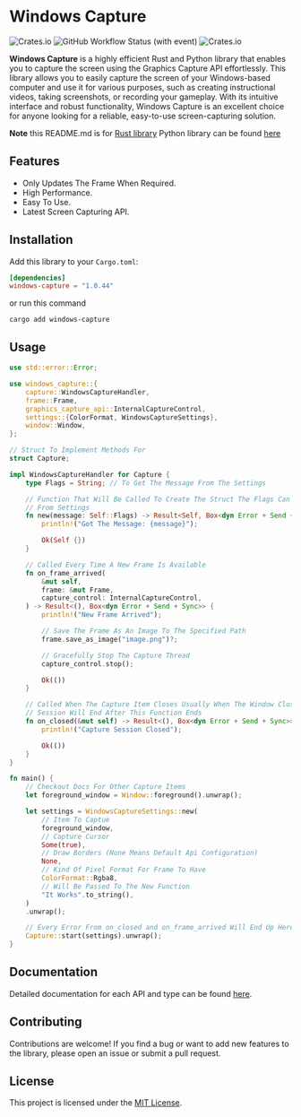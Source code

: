 # Windows Capture
![Crates.io](https://img.shields.io/crates/l/windows-capture) ![GitHub Workflow Status (with event)](https://img.shields.io/github/actions/workflow/status/NiiightmareXD/windows-capture/rust.yml) ![Crates.io](https://img.shields.io/crates/v/windows-capture)

**Windows Capture** is a highly efficient Rust and Python library that enables you to capture the screen using the Graphics Capture API effortlessly. This library allows you to easily capture the screen of your Windows-based computer and use it for various purposes, such as creating instructional videos, taking screenshots, or recording your gameplay. With its intuitive interface and robust functionality, Windows Capture is an excellent choice for anyone looking for a reliable, easy-to-use screen-capturing solution.

**Note** this README.md is for [Rust library](https://github.com/NiiightmareXD/windows-capture) Python library can be found [here](https://github.com/NiiightmareXD/windows-capture/tree/main/windows-capture-python)  

## Features

- Only Updates The Frame When Required.
- High Performance.
- Easy To Use.
- Latest Screen Capturing API.

## Installation

Add this library to your `Cargo.toml`:

```toml
[dependencies]
windows-capture = "1.0.44"
```
or run this command

```
cargo add windows-capture
```

## Usage

```rust
use std::error::Error;

use windows_capture::{
    capture::WindowsCaptureHandler,
    frame::Frame,
    graphics_capture_api::InternalCaptureControl,
    settings::{ColorFormat, WindowsCaptureSettings},
    window::Window,
};

// Struct To Implement Methods For
struct Capture;

impl WindowsCaptureHandler for Capture {
    type Flags = String; // To Get The Message From The Settings

    // Function That Will Be Called To Create The Struct The Flags Can Be Passed
    // From Settings
    fn new(message: Self::Flags) -> Result<Self, Box<dyn Error + Send + Sync>> {
        println!("Got The Message: {message}");

        Ok(Self {})
    }

    // Called Every Time A New Frame Is Available
    fn on_frame_arrived(
        &mut self,
        frame: &mut Frame,
        capture_control: InternalCaptureControl,
    ) -> Result<(), Box<dyn Error + Send + Sync>> {
        println!("New Frame Arrived");

        // Save The Frame As An Image To The Specified Path
        frame.save_as_image("image.png")?;

        // Gracefully Stop The Capture Thread
        capture_control.stop();

        Ok(())
    }

    // Called When The Capture Item Closes Usually When The Window Closes, Capture
    // Session Will End After This Function Ends
    fn on_closed(&mut self) -> Result<(), Box<dyn Error + Send + Sync>> {
        println!("Capture Session Closed");

        Ok(())
    }
}

fn main() {
    // Checkout Docs For Other Capture Items
    let foreground_window = Window::foreground().unwrap();

    let settings = WindowsCaptureSettings::new(
        // Item To Captue
        foreground_window,
        // Capture Cursor
        Some(true),
        // Draw Borders (None Means Default Api Configuration)
        None,
        // Kind Of Pixel Format For Frame To Have
        ColorFormat::Rgba8,
        // Will Be Passed To The New Function
        "It Works".to_string(),
    )
    .unwrap();

    // Every Error From on_closed and on_frame_arrived Will End Up Here
    Capture::start(settings).unwrap();
}
```

## Documentation

Detailed documentation for each API and type can be found [here](https://docs.rs/windows-capture).

## Contributing

Contributions are welcome! If you find a bug or want to add new features to the library, please open an issue or submit a pull request.

## License

This project is licensed under the [MIT License](LICENSE).

